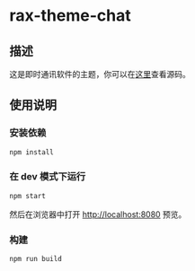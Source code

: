 # rax-theme-chat

## 描述

这是即时通讯软件的主题，你可以在[这里](https://github.com/alibaba/rax/tree/master/packages/rax-theme-chat)查看源码。

## 使用说明

### 安装依赖

```bash
npm install
```

### 在 dev 模式下运行

```bash
npm start
```

然后在浏览器中打开 [http://localhost:8080](http://localhost:8080) 预览。

### 构建

```bash
npm run build
```
